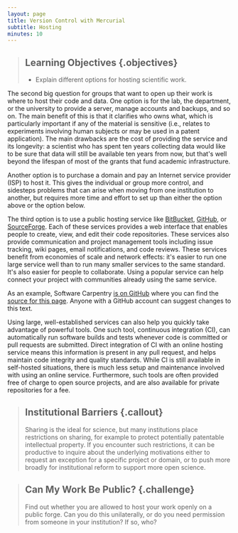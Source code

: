 ```yaml
---
layout: page
title: Version Control with Mercurial
subtitle: Hosting
minutes: 10
---
```

> ## Learning Objectives {.objectives}
>
> *   Explain different options for hosting scientific work.

The second big question for groups that want to open up their work
is where to host their code and data.
One option is for the lab, the department, or the university to provide a server,
manage accounts and backups,
and so on.
The main benefit of this is that it clarifies who owns what,
which is particularly important if any of the material is sensitive
(i.e.,
relates to experiments involving human subjects
or may be used in a patent application).
The main drawbacks are the cost of providing the service and its longevity:
a scientist who has spent ten years collecting data
would like to be sure that data will still be available ten years from now,
but that's well beyond the lifespan of most of the grants that fund academic infrastructure.

Another option is to purchase a domain
and pay an Internet service provider (ISP) to host it.
This gives the individual or group more control,
and sidesteps problems that can arise when moving from one institution to another,
but requires more time and effort to set up than either
the option above or the option below.

The third option is to use a public hosting service like
[BitBucket](http://bitbucket.org), [GitHub](http://github.com), or
[SourceForge](http://sourceforge.net).  Each of these services provides a web
interface that enables people to create, view, and edit their code repositories.
These services also provide communication and project management tools including
issue tracking, wiki pages, email notifications, and code reviews.  These
services benefit from economies of scale and network effects: it's easier to run
one large service well than to run many smaller services to the same standard.
It's also easier for people to collaborate.  Using a popular service can help
connect your project with communities already using the same service.

As an example,
Software Carpentry [is on GitHub](https://github.com/swcarpentry/)
where you can find the [source for this page](https://github.com/swcarpentry/hg-novice/blob/gh-pages/16-hosting.md).  Anyone with a GitHub account can suggest changes to this text.

Using large, well-established services can also help you quickly take advantage
of powerful tools.  One such tool, continuous integration (CI), can
automatically run software builds and tests whenever code is committed or pull
requests are submitted.  Direct integration of CI with an online hosting service
means this information is present in any pull request, and helps maintain code
integrity and quality standards.  While CI is still available in self-hosted
situations, there is much less setup and maintenance involved with using an
online service.  Furthermore, such tools are often provided free of charge to
open source projects, and are also available for private repositories for a fee.

> ## Institutional Barriers {.callout}
>
> Sharing is the ideal for science,
> but many institutions place restrictions on sharing,
> for example to protect potentially patentable intellectual property.
> If you encounter such restrictions,
> it can be productive to inquire about the underlying motivations
> either to request an exception for a specific project or domain,
> or to push more broadly for institutional reform to support more open science.

> ## Can My Work Be Public? {.challenge}
>
> Find out whether you are allowed to host your work openly on a public forge.
> Can you do this unilaterally,
> or do you need permission from someone in your institution?
> If so, who?
